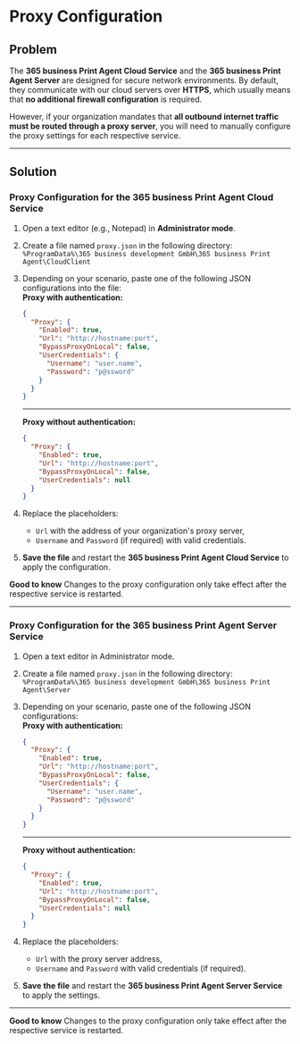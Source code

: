 # Proxy Configuration

## Problem

The **365 business Print Agent Cloud Service** and the **365 business Print Agent Server** are designed for secure network environments. By default, they communicate with our cloud servers over **HTTPS**, which usually means that **no additional firewall configuration** is required.

However, if your organization mandates that **all outbound internet traffic must be routed through a proxy server**, you will need to manually configure the proxy settings for each respective service.

---

## Solution

### Proxy Configuration for the 365 business Print Agent Cloud Service

1. Open a text editor (e.g., Notepad) in **Administrator mode**.
2. Create a file named `proxy.json` in the following directory: `%ProgramData%\365 business development GmbH\365 business Print Agent\CloudClient`
3. Depending on your scenario, paste one of the following JSON configurations into the file:
	<br>
   **Proxy with authentication:**
	```json
	{
	  "Proxy": {
		"Enabled": true,
		"Url": "http://hostname:port",
		"BypassProxyOnLocal": false,
		"UserCredentials": {
		  "Username": "user.name",
		  "Password": "p@ssword"
		}
	  }
	}
	```
	---
	**Proxy without authentication:**
	```json
	{
	  "Proxy": {
		"Enabled": true,
		"Url": "http://hostname:port",
		"BypassProxyOnLocal": false,
		"UserCredentials": null
	  }
	}
	```

4. Replace the placeholders:
	- `Url` with the address of your organization's proxy server,
	- `Username` and `Password` (if required) with valid credentials.

5. **Save the file** and restart the **365 business Print Agent Cloud Service** to apply the configuration.

<div class="alert alert-notice">
	<i class="fa-light fa-thin fa-hand-point-up fa-lg"></i>
	<strong>Good to know</strong>
	Changes to the proxy configuration only take effect after the respective service is restarted.
</div>

---

### Proxy Configuration for the 365 business Print Agent Server Service

1. Open a text editor in Administrator mode.
2. Create a file named `proxy.json` in the following directory: `%ProgramData%\365 business development GmbH\365 business Print Agent\Server`
3. Depending on your scenario, paste one of the following JSON configurations:
	<br>
   **Proxy with authentication:**
	```json
	{
	  "Proxy": {
		"Enabled": true,
		"Url": "http://hostname:port",
		"BypassProxyOnLocal": false,
		"UserCredentials": {
		  "Username": "user.name",
		  "Password": "p@ssword"
		}
	  }
	}
	```
	---
	**Proxy without authentication:**
	```json
	{
	  "Proxy": {
		"Enabled": true,
		"Url": "http://hostname:port",
		"BypassProxyOnLocal": false,
		"UserCredentials": null
	  }
	}
	```

4. Replace the placeholders:
	- `Url` with the proxy server address,
	- `Username` and `Password` with valid credentials (if required).

5. **Save the file** and restart the **365 business Print Agent Server Service** to apply the settings.

---

<div class="alert alert-notice">
	<i class="fa-light fa-thin fa-hand-point-up fa-lg"></i>
	<strong>Good to know</strong>
	Changes to the proxy configuration only take effect after the respective service is restarted.
</div>